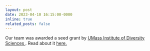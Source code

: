 ```yaml
---
layout: post
date: 2023-04-10 16:15:00-0000
inline: true
related_posts: false
---
```


Our team was awarded a seed grant by <a href="https://www.umass.edu/diversitysciences/"> UMass Institute of Diversity Sciences </a>. Read about it <a href="https://www.umass.edu/diversitysciences/seed-grants/do-healthcare-providers-discriminate-unveiling-health-disparities-comprehensive-data"> here. </a>
